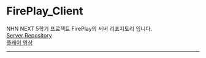 # FirePlay_Client
 NHN NEXT 5학기 프로젝트 FirePlay의 서버 리포지토리 입니다. </br>
 [Server Repository](https://github.com/highfence/FirePlay_Server) </br>
 [플레이 영상](https://www.youtube.com/watch?v=Q3_Uob__OgU&t=25s) </br>

- - -
